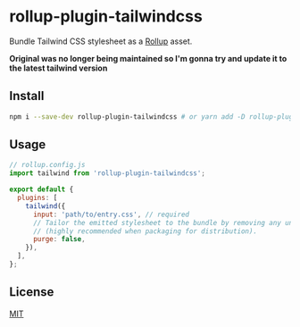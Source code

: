 # rollup-plugin-tailwindcss

Bundle Tailwind CSS stylesheet as a [Rollup](https://rollupjs.org/) asset.

**Original was no longer being maintained so I'm gonna try and update it to the latest tailwind version**

## Install

```sh
npm i --save-dev rollup-plugin-tailwindcss # or yarn add -D rollup-plugin-tailwindcss
```

## Usage

```js
// rollup.config.js
import tailwind from 'rollup-plugin-tailwindcss';

export default {
  plugins: [
    tailwind({
      input: 'path/to/entry.css', // required
      // Tailor the emitted stylesheet to the bundle by removing any unused CSS
      // (highly recommended when packaging for distribution).
      purge: false,
    }),
  ],
};
```

## License

[MIT](https://github.com/alexdilley/rollup-plugin-tailwindcss/blob/master/LICENSE)
